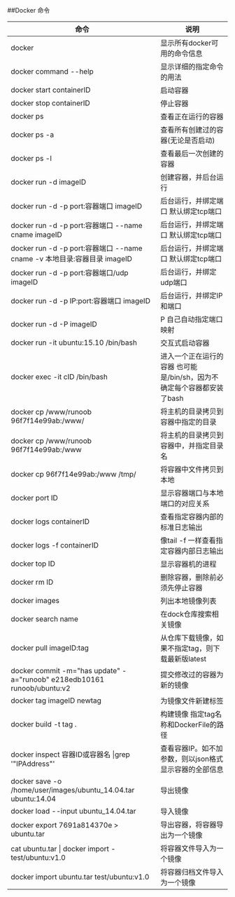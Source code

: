 



##Docker 命令


| 命令                                       | 说明                                       |
| ---------------------------------------- | ---------------------------------------- |
| docker                                   | 显示所有docker可用的命令信息                        |
| docker command --help                    | 显示详细的指定命令的用法                             |
| docker start containerID                 | 启动容器                                     |
| docker stop containerID                  | 停止容器                                     |
| docker ps                                | 查看正在运行的容器                                |
| docker ps -a                             | 查看所有创建过的容器(无论是否启动)                       |
| docker ps -l                             | 查看最后一次创建的容器                              |
| docker run -d  imageID                   | 创建容器，并后台运行                               |
| docker run -d -p port:容器端口  imageID      | 后台运行，并绑定端口 默认绑定tcp端口                     |
| docker run -d -p port:容器端口 --name cname  imageID | 后台运行，并绑定端口 默认绑定tcp端口                     |
| docker run -d -p port:容器端口 --name cname -v 本地目录:容器目录  imageID | 后台运行，并绑定端口 默认绑定tcp端口                     |
| docker run -d -p port:容器端口/udp  imageID  | 后台运行，并绑定udp端口                            |
| docker run -d -p IP:port:容器端口  imageID   | 后台运行，并绑定IP和端口                            |
| docker run -d -P imageID                 | P 自己自动指定端口映射                             |
| docker run -it ubuntu:15.10 /bin/bash    | 交互式启动容器                                  |
| docker exec -it cID  /bin/bash           | 进入一个正在运行的容器  也可能是/bin/sh，因为不确定每个容器都安装了bash |
| docker cp /www/runoob 96f7f14e99ab:/www/ | 将主机的目录拷贝到容器中指定的目录                        |
| docker cp /www/runoob 96f7f14e99ab:/www  | 将主机的目录拷贝到容器中，并指定目录名                      |
| docker cp  96f7f14e99ab:/www /tmp/       | 将容器中文件拷贝到本地                              |
| docker port ID                           | 显示容器端口与本地端口的对应关系                         |
| docker logs containerID                  | 查看指定容器内部的标准日志输出                          |
| docker logs -f containerID               | 像tail -f 一样查看指定容器内部日志输出                  |
| docker top ID                            | 显示容器机的进程                                 |
| docker rm ID                             | 删除容器，删除前必须先停止容器                          |
| docker images                            | 列出本地镜像列表                                 |
| docker search name                       | 在dock仓库搜索相关镜像                            |
| docker pull imageID:tag                  | 从仓库下载镜像，如果不指定tag，则下载最新版latest            |
| docker commit -m="has update" -a="runoob" e218edb10161 runoob/ubuntu:v2 | 提交修改过的容器为新的镜像                            |
| docker tag imageID  newtag               | 为镜像文件新建标签                                |
| docker build -t tag .                    | 构建镜像 指定tag名称和DockerFile的路径               |
| docker inspect 容器ID或容器名 \|grep '"IPAddress"' | 查看容器IP。如不加参数，则以json格式显示容器的全部信息           |
| docker save -o /home/user/images/ubuntu_14.04.tar ubuntu:14.04 | 导出镜像                                     |
| docker load --input ubuntu_14.04.tar     | 导入镜像                                     |
| docker export 7691a814370e > ubuntu.tar  | 导出容器，将容器导出为一个镜像                          |
| cat ubuntu.tar \| docker import - test/ubuntu:v1.0 | 将容器文件导入为一个镜像                             |
| docker import ubuntu.tar test/ubuntu:v1.0 | 将容器归档文件导入为一个镜像                           |


